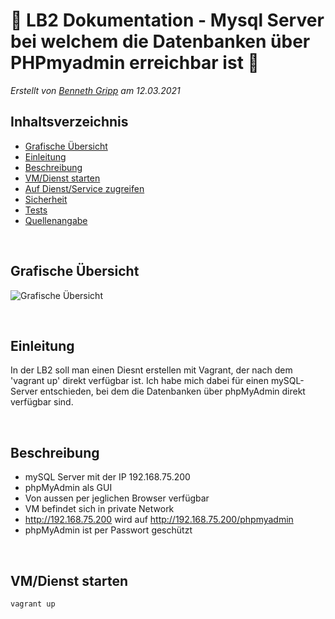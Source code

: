 # 📖 LB2 Dokumentation - Mysql Server bei welchem die Datenbanken über PHPmyadmin erreichbar ist 📖

_Erstellt von [Benneth Gripp](https://github.com/1JustBen5) am 12.03.2021_

## Inhaltsverzeichnis
- [Grafische Übersicht](#Grafische-Übersicht) 
- [Einleitung](#Einleitung) 
- [Beschreibung](#Beschreibung) 
- [VM/Dienst starten](#VM/Dienst-starten) 
- [Auf Dienst/Service zugreifen](#Auf-Dienst/Service-zugreifen) 
- [Sicherheit](#Sicherheit) 
- [Tests](#Tests) 
- [Quellenangabe](#Quellenangabe) 

<br>

## Grafische Übersicht
![Grafische Übersicht](Pictures/Grafische_Übersicht.png)

<br>

## Einleitung
In der LB2 soll man einen Diesnt erstellen mit Vagrant, der nach dem 'vagrant up' direkt verfügbar ist. Ich habe mich dabei für einen mySQL-Server entschieden, bei dem die Datenbanken über phpMyAdmin direkt verfügbar sind.

<br>

## Beschreibung
  * mySQL Server mit der IP 192.168.75.200
  * phpMyAdmin als GUI
  * Von aussen per jeglichen Browser verfügbar
  * VM befindet sich in private Network
  * http://192.168.75.200 wird auf http://192.168.75.200/phpmyadmin
  * phpMyAdmin ist per Passwort geschützt

<br>

## VM/Dienst starten
    vagrant up

<br>

